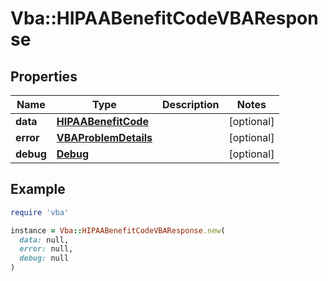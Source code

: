 # Vba::HIPAABenefitCodeVBAResponse

## Properties

| Name | Type | Description | Notes |
| ---- | ---- | ----------- | ----- |
| **data** | [**HIPAABenefitCode**](HIPAABenefitCode.md) |  | [optional] |
| **error** | [**VBAProblemDetails**](VBAProblemDetails.md) |  | [optional] |
| **debug** | [**Debug**](Debug.md) |  | [optional] |

## Example

```ruby
require 'vba'

instance = Vba::HIPAABenefitCodeVBAResponse.new(
  data: null,
  error: null,
  debug: null
)
```

